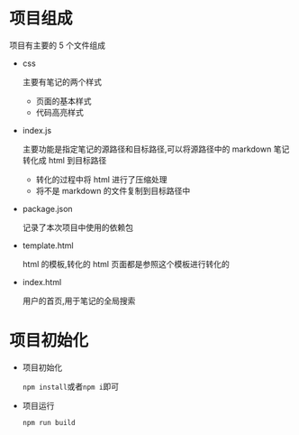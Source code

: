 # 项目组成

项目有主要的 5 个文件组成

- css

  主要有笔记的两个样式

  - 页面的基本样式
  - 代码高亮样式

- index.js

  主要功能是指定笔记的源路径和目标路径,可以将源路径中的 markdown 笔记转化成 html 到目标路径

  - 转化的过程中将 html 进行了压缩处理
  - 将不是 markdown 的文件复制到目标路径中

- package.json

  记录了本次项目中使用的依赖包

- template.html

  html 的模板,转化的 html 页面都是参照这个模板进行转化的
  
- index.html

  用户的首页,用于笔记的全局搜索

# 项目初始化

- 项目初始化

  `npm install`或者`npm i`即可

- 项目运行

  `npm run build`
